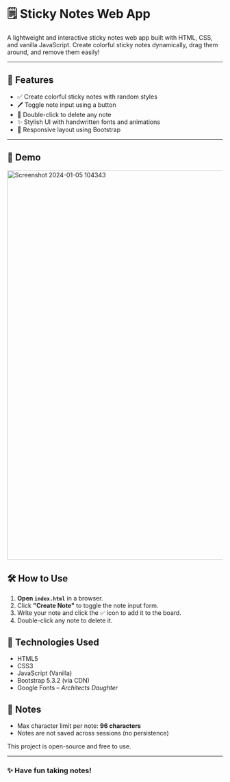 # 🗒️ Sticky Notes Web App

A lightweight and interactive sticky notes web app built with HTML, CSS, and vanilla JavaScript. Create colorful sticky notes dynamically, drag them around, and remove them easily!

---

## 🚀 Features

- ✅ Create colorful sticky notes with random styles
- 🖊 Toggle note input using a button
- 🧽 Double-click to delete any note
- ✨ Stylish UI with handwritten fonts and animations
- 🧩 Responsive layout using Bootstrap

---

## 📸 Demo
<img width="910" alt="Screenshot 2024-01-05 104343" src="https://github.com/user-attachments/assets/d20d5962-69db-48c4-94be-9fe9ae2c404c" />


## 🛠 How to Use

1. **Open `index.html`** in a browser.
2. Click **"Create Note"** to toggle the note input form.
3. Write your note and click the ✅ icon to add it to the board.
4. Double-click any note to delete it.

## 🎨 Technologies Used

- HTML5
- CSS3
- JavaScript (Vanilla)
- Bootstrap 5.3.2 (via CDN)
- Google Fonts – *Architects Daughter*

## 📌 Notes

- Max character limit per note: **96 characters**
- Notes are not saved across sessions (no persistence)



This project is open-source and free to use.

---

### ✨ Have fun taking notes!
